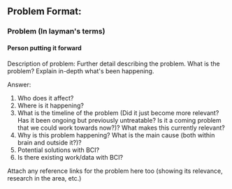## Problem Format:

### Problem (In layman's terms)
#### Person putting it forward

Description of problem: Further detail describing the problem. What is the problem? Explain in-depth what's been happening.

Answer:

1. Who does it affect?
2. Where is it happening?
3. What is the timeline of the problem (Did it just become more relevant? Has it been ongoing but previously untreatable? Is it a coming problem that we could work towards now?)? What makes this currently relevant?
4. Why is this problem happening? What is the main cause (both within brain and outside it?)?
5. Potential solutions with BCI?
6. Is there existing work/data with BCI?

Attach any reference links for the problem here too (showing its relevance, research in the area, etc.)
